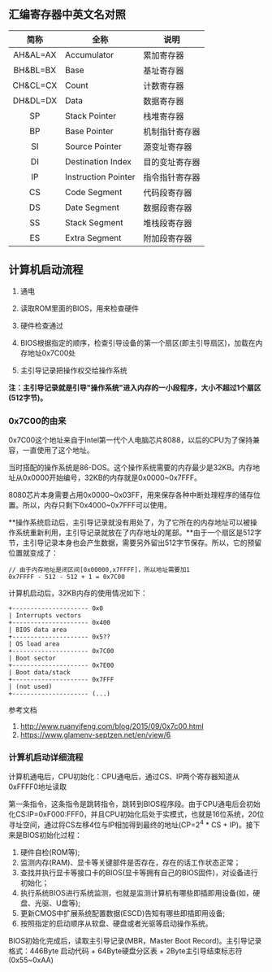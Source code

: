 ## 汇编寄存器中英文名对照

|   简称   | 全称                | 说明           |
| :------: | ------------------- | -------------- |
| AH&AL=AX | Accumulator         | 累加寄存器     |
| BH&BL=BX | Base                | 基址寄存器     |
| CH&CL=CX | Count               | 计数寄存器     |
| DH&DL=DX | Data                | 数据寄存器     |
|    SP    | Stack Pointer       | 栈堆寄存器     |
|    BP    | Base Pointer        | 机制指针寄存器 |
|    SI    | Source Pointer      | 源变址寄存器   |
|    DI    | Destination Index   | 目的变址寄存器 |
|    IP    | Instruction Pointer | 指令指针寄存器 |
|    CS    | Code Segment        | 代码段寄存器   |
|    DS    | Date Segment        | 数据段寄存器   |
|    SS    | Stack Segment       | 堆栈段寄存器   |
|    ES    | Extra Segment       | 附加段寄存器   |

## 计算机启动流程

1. 通电

2. 读取ROM里面的BIOS，用来检查硬件
3. 硬件检查通过
4. BIOS根据指定的顺序，检查引导设备的第一个扇区(即主引导扇区)，加载在内存地址0x7C00处
5. 主引导记录把操作权交给操作系统

**注：主引导记录就是引导"操作系统"进入内存的一小段程序，大小不超过1个扇区(512字节)。**

### 0x7C00的由来

0x7C00这个地址来自于Intel第一代个人电脑芯片8088，以后的CPU为了保持兼容，一直使用了这个地址。

当时搭配的操作系统是86-DOS。这个操作系统需要的内存最少是32KB。内存地址从0x0000开始编号，32KB的内存就是0x0000~0x7FFF。

8080芯片本身需要占用0x0000~0x03FF，用来保存各种中断处理程序的储存位置。所以，内存只剩下0x4000~0x7FFF可以使用。

**操作系统启动后，主引导记录就没有用处了，为了它所在的内存地址可以被操作系统重新利用，主引导记录就放在了内存地址的尾部。**由于一个扇区是512字节，主引导记录本身也会产生数据，需要另外留出512字节保存。所以，它的预留位置就变成了：

```
// 由于内存地址是闭区间[0x00000,x7FFFF]，所以地址需要加1
0x7FFFF - 512 - 512 + 1 = 0x7C00
```

计算机启动后，32KB内存的使用情况如下：

```
+--------------------- 0x0
| Interrupts vectors
+--------------------- 0x400
| BIOS data area
+--------------------- 0x5??
| OS load area
+--------------------- 0x7C00
| Boot sector
+--------------------- 0x7E00
| Boot data/stack
+--------------------- 0x7FFF
| (not used)
+--------------------- (...)
```

参考文档 

1. http://www.ruanyifeng.com/blog/2015/09/0x7c00.html
2. https://www.glamenv-septzen.net/en/view/6

### 计算机启动详细流程

计算机通电后，CPU初始化：CPU通电后，通过CS、IP两个寄存器知道从0xFFFF0地址读取

第一条指令，这条指令是跳转指令，跳转到BIOS程序段。由于CPU通电后会初始化CS:IP=0xF000:FFF0，并且CPU初始化后处于实模式，也就是16位系统，20位寻址空间，通过将CS左移4位与IP相加得到最终的地址(CP=2<sup>4</sup> * CS + IP)。接下来是BIOS初始化过程：

1. 硬件自检(ROM等);
2. 监测内存(RAM)、显卡等关键部件是否存在，存在的话工作状态正常；
3. 查找并执行显卡等接口卡的BIOS(显卡等拥有自己的BIOS固件)，对设备进行初始化；
4. 执行系统BIOS进行系统监测，也就是监测计算机有哪些即插即用设备(如，硬盘、光驱、U盘等);
5. 更新CMOS中扩展系统配置数据(ESCD)告知有哪些即插即用设备;
6. 按照指定的启动顺序从软盘、硬盘或者光驱等启动操作系统。

BIOS初始化完成后，读取主引导记录(MBR，Master Boot Record)。主引导记录格式：446Byte 启动代码 + 64Byte硬盘分区表 + 2Byte主引导结束标志符(0x55~0xAA)